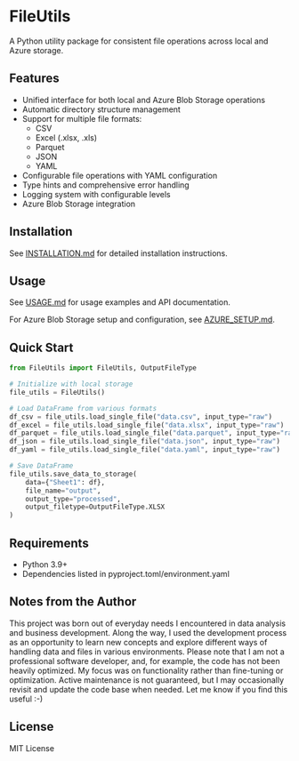 # FileUtils

A Python utility package for consistent file operations across local and Azure storage.

## Features

- Unified interface for both local and Azure Blob Storage operations
- Automatic directory structure management
- Support for multiple file formats:
  - CSV
  - Excel (.xlsx, .xls)
  - Parquet
  - JSON
  - YAML
- Configurable file operations with YAML configuration
- Type hints and comprehensive error handling
- Logging system with configurable levels
- Azure Blob Storage integration

## Installation

See [INSTALLATION.md](docs/INSTALLATION.md) for detailed installation instructions.

## Usage

See [USAGE.md](docs/USAGE.md) for usage examples and API documentation.

For Azure Blob Storage setup and configuration, see [AZURE_SETUP.md](docs/AZURE_SETUP.md).

## Quick Start

```python
from FileUtils import FileUtils, OutputFileType

# Initialize with local storage
file_utils = FileUtils()

# Load DataFrame from various formats
df_csv = file_utils.load_single_file("data.csv", input_type="raw")
df_excel = file_utils.load_single_file("data.xlsx", input_type="raw")
df_parquet = file_utils.load_single_file("data.parquet", input_type="raw")
df_json = file_utils.load_single_file("data.json", input_type="raw")
df_yaml = file_utils.load_single_file("data.yaml", input_type="raw")

# Save DataFrame
file_utils.save_data_to_storage(
    data={"Sheet1": df},
    file_name="output",
    output_type="processed",
    output_filetype=OutputFileType.XLSX
)
```

## Requirements

- Python 3.9+
- Dependencies listed in pyproject.toml/environment.yaml

## Notes from the Author
This project was born out of everyday needs I encountered in data analysis and business development. Along the way, I used the development process as an opportunity to learn new concepts and explore different ways of handling data and files in various environments.
Please note that I am not a professional software developer, and, for example, the code has not been heavily optimized. My focus was on functionality rather than fine-tuning or optimization.
Active maintenance is not guaranteed, but I may occasionally revisit and update the code base when needed.
Let me know if you find this useful :-)


## License

MIT License